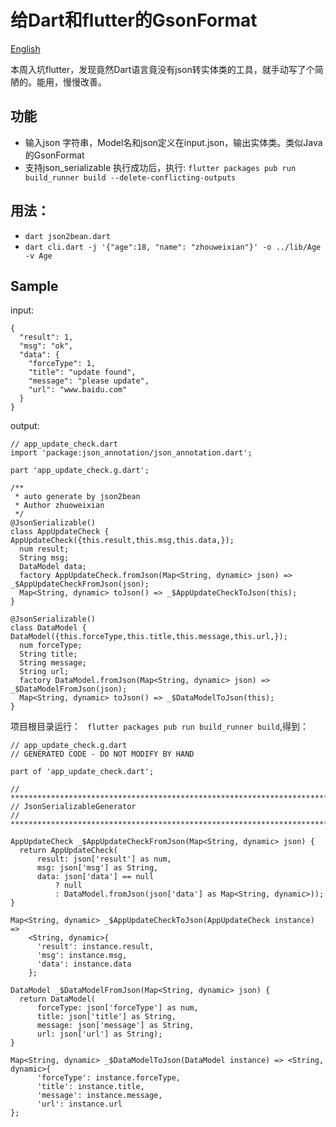 # 给Dart和flutter的GsonFormat

[English](https://github.com/laxian/flutter-gsonformat/blob/master/README-en.md)

本周入坑flutter，发现竟然Dart语言竟没有json转实体类的工具，就手动写了个简陋的。能用，慢慢改善。

## 功能

-   输入json 字符串，Model名和json定义在input.json，输出实体类。类似Java的GsonFormat
-   支持json_serializable
    执行成功后，执行:
    `flutter packages pub run build_runner build --delete-conflicting-outputs`

## 用法：

* `dart json2bean.dart`
* `dart cli.dart -j '{"age":18, "name": "zhouweixian"}' -o ../lib/Age -v
Age`

## Sample
input:
```
{
  "result": 1,
  "msg": "ok",
  "data": {
    "forceType": 1,
    "title": "update found",
    "message": "please update",
    "url": "www.baidu.com"
  }
}
```
output:
```
// app_update_check.dart
import 'package:json_annotation/json_annotation.dart';

part 'app_update_check.g.dart';

/**
 * auto generate by json2bean
 * Author zhuoweixian
 */
@JsonSerializable()
class AppUpdateCheck {
AppUpdateCheck({this.result,this.msg,this.data,});
  num result;
  String msg;
  DataModel data;
  factory AppUpdateCheck.fromJson(Map<String, dynamic> json) => _$AppUpdateCheckFromJson(json);
  Map<String, dynamic> toJson() => _$AppUpdateCheckToJson(this);
}

@JsonSerializable()
class DataModel {
DataModel({this.forceType,this.title,this.message,this.url,});
  num forceType;
  String title;
  String message;
  String url;
  factory DataModel.fromJson(Map<String, dynamic> json) => _$DataModelFromJson(json);
  Map<String, dynamic> toJson() => _$DataModelToJson(this);
}
```
项目根目录运行：
` flutter packages pub run build_runner build`,得到：
```
// app_update_check.g.dart
// GENERATED CODE - DO NOT MODIFY BY HAND

part of 'app_update_check.dart';

// **************************************************************************
// JsonSerializableGenerator
// **************************************************************************

AppUpdateCheck _$AppUpdateCheckFromJson(Map<String, dynamic> json) {
  return AppUpdateCheck(
      result: json['result'] as num,
      msg: json['msg'] as String,
      data: json['data'] == null
          ? null
          : DataModel.fromJson(json['data'] as Map<String, dynamic>));
}

Map<String, dynamic> _$AppUpdateCheckToJson(AppUpdateCheck instance) =>
    <String, dynamic>{
      'result': instance.result,
      'msg': instance.msg,
      'data': instance.data
    };

DataModel _$DataModelFromJson(Map<String, dynamic> json) {
  return DataModel(
      forceType: json['forceType'] as num,
      title: json['title'] as String,
      message: json['message'] as String,
      url: json['url'] as String);
}

Map<String, dynamic> _$DataModelToJson(DataModel instance) => <String, dynamic>{
      'forceType': instance.forceType,
      'title': instance.title,
      'message': instance.message,
      'url': instance.url
};

```
